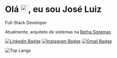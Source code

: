 <h1 align = "justify"> Olá <img src="https://media.giphy.com/media/hvRJCLFzcasrR4ia7z/giphy.gif" width="25px">, eu sou José Luiz</h1>
<p align = "justify">Full-Stack Developer</p>

Atualmente, arquiteto de sistemas na [Betha Sistemas](https://www.betha.com.br)


[![Linkedin Badge](https://img.shields.io/badge/-joseluizjunior-blue?style=flat-square&logo=Linkedin&logoColor=white&link=https://www.linkedin.com/in/joseluizjunior/)](https://www.linkedin.com/in/joseluizjunior/)
[![Instagram Badge](https://img.shields.io/badge/-junior.joseluizrosa-purple?style=flat-square&logo=instagram&logoColor=white&link=https://www.instagram.com/junior.joseluizrosa/?hl=pt-br)](https://instagram.com/junior.joseluizrosa)
[![Gmail Badge](https://img.shields.io/badge/-junior.joseluizrosa@gmail.com-c14438?style=flat-square&logo=Gmail&logoColor=white&link=mailto:junior.joseluizrosa@gmail.com)](mailto:junior.joseluizrosa@gmail.com)

![Top Langs](https://github-readme-stats.vercel.app/api/top-langs/?username=joseluizrosajunior&theme=radical&layout=compact)


[instagram]: https://instagram.com/junior.joseluizrosa
[linkedin]: https://www.linkedin.com/in/joseluizjunior
